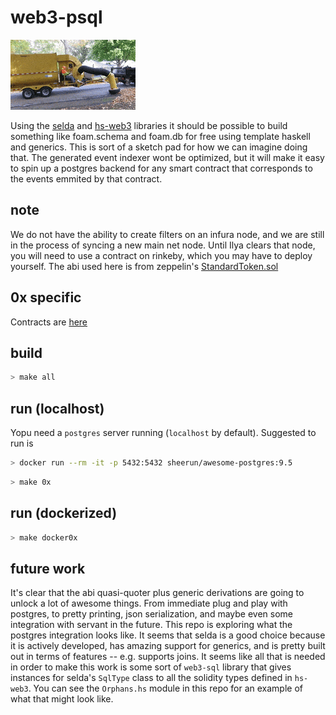 # web3-psql

![logo](logo.gif?raw=true)

Using the [selda](https://github.com/valderman/selda) and [hs-web3](https://github.com/f-o-a-m/hs-web3) libraries it should be possible to build something like foam.schema and foam.db for free using template haskell and generics. This is sort of a sketch pad for how we can imagine doing that. The generated event indexer wont be optimized, but it will make it easy to spin up a postgres backend for any smart contract that corresponds to the events emmited by that contract.

## note
We do not have the ability to create filters on an infura node, and we are still in the process of syncing a new main net node. Until Ilya clears that node, you will need to use a contract on rinkeby, which you may have to deploy yourself. The abi used here is from zeppelin's [StandardToken.sol](https://github.com/OpenZeppelin/zeppelin-solidity/blob/master/contracts/token/StandardToken.sol)

## 0x specific

Contracts are [here](https://0xproject.com/wiki#Deployed-Addresses)

## build
```bash
> make all
```

## run (localhost)

Yopu need a `postgres` server running (`localhost` by default). Suggested to run is
```bash
> docker run --rm -it -p 5432:5432 sheerun/awesome-postgres:9.5
```

```bash
> make 0x
```

## run (dockerized)
```bash
> make docker0x
```

## future work
It's clear that the abi quasi-quoter plus generic derivations are going to unlock a lot of awesome things. From immediate plug and play with postgres, to pretty printing, json serialization, and maybe even some integration with servant in the future. This repo is exploring what the postgres integration looks like. It seems that selda is a good choice because it is actively developed, has amazing support for generics, and is pretty built out in terms of features -- e.g. supports joins. It seems like all that is needed in order to make this work is some sort of `web3-sql` library that gives instances for selda's `SqlType` class to all the solidity types defined in `hs-web3`. You can see the `Orphans.hs` module in this repo for an example of what that might look like.
